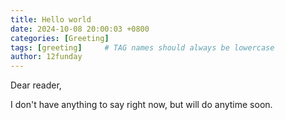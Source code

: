 ```yaml
---
title: Hello world
date: 2024-10-08 20:00:03 +0800
categories: [Greeting]
tags: [greeting]     # TAG names should always be lowercase
author: 12funday
---
```


Dear reader,

I don't have anything to say right now, but will do anytime soon.